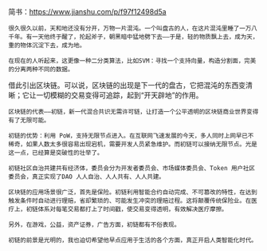 简书：https://www.jianshu.com/p/f97f12498d5a
	
	很久很久以前，天和地还没有分开，万物一片混沌。一个叫盘古的人，在这片混沌里睡了一万八千年。有一天他终于醒了，抡起斧子，朝黑暗中猛地劈下去——于是，轻的物质飘上去，成为天，重的物体沉淀下去，成为地。

    在现在的人听起来，这更像一种二分类算法，比如SVM：寻找一个支持向量，构造分割面，完美的分离两种不同的数据。

借此引出区块链。可以说，区块链的出现是下一代的盘古，它把混沌的东西变清晰；它让一切模糊的交易变得可追踪，起到“开天辟地”的作用。

    区块链的代表——初链，新一代混合共识无需许可链，让打造一个公平透明的区块链商业世界变得有了无限可能。

	初链的优势：利用 PoW，支持无限节点进入。在互联网飞速发展的今天，多人同时上网早已不稀奇，如果人数太多很容易出现宕机，需要开发人员紧急维护。而初链可以接纳无限节点。光是这一点，已经算是突破性的壮举了。

    初链社区自治共建共有经济体，委员会分为开发者委员会、市场媒体委员会、Token 用户社区委员会，真正实现了DAO 人人自治、人人共有、人人共建。

    区块链的应用场景很广泛，首先是保险。初链利用智能合约自动完成、不可篡改的特性，在达到触发条件时自动进行理赔，省却繁琐的、可能发生冲突的理赔过程。这将颠覆传统保险业。在医疗上，初链体系对每笔交易都打上了时间戳，使交易变得透明，有效解决医疗摩擦。

	另外，在游戏，公益，资产证券，广告方面，初链都有不俗表现。

	初链的前景是光明的，我也迫切希望他早点应用于生活的各个方面，真正开启人类智能化时代。
